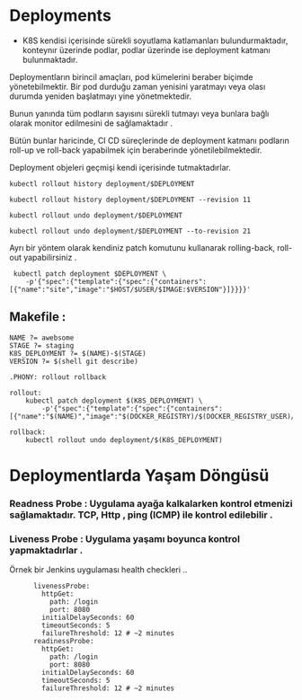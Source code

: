 # Deployments

* K8S kendisi içerisinde sürekli soyutlama katlamanları bulundurmaktadır, konteynır üzerinde podlar, podlar üzerinde ise deployment katmanı bulunmaktadır. 


Deploymentların birincil amaçları, pod kümelerini beraber biçimde yönetebilmektir. Bir pod durduğu zaman yenisini yaratmayı veya olası durumda yeniden başlatmayı yine yönetmektedir.

Bunun yanında tüm podların sayısını sürekli tutmayı veya bunlara bağlı olarak monitor edilmesini de sağlamaktadır .



Bütün bunlar haricinde, CI CD süreçlerinde de deployment katmanı podların roll-up ve roll-back yapabilmek için beraberinde yönetilebilmektedir. 


  Deployment objeleri geçmişi kendi içerisinde tutmaktadırlar. 
  

    kubectl rollout history deployment/$DEPLOYMENT
   
    kubectl rollout history deployment/$DEPLOYMENT --revision 11
    
    kubectl rollout undo deployment/$DEPLOYMENT

    kubectl rollout undo deployment/$DEPLOYMENT --to-revision 21

    
    
Ayrı bir yöntem olarak kendiniz patch komutunu kullanarak rolling-back, roll-out yapabilirsiniz .


     kubectl patch deployment $DEPLOYMENT \
        -p'{"spec":{"template":{"spec":{"containers":[{"name":"site","image":"$HOST/$USER/$IMAGE:$VERSION"}]}}}}'
        



## Makefile : 



    NAME ?= awebsome
    STAGE ?= staging
    K8S_DEPLOYMENT ?= $(NAME)-$(STAGE)
    VERSION ?= $(shell git describe)

    .PHONY: rollout rollback

    rollout:
        kubectl patch deployment $(K8S_DEPLOYMENT) \
            -p'{"spec":{"template":{"spec":{"containers":[{"name":"$(NAME)","image":"$(DOCKER_REGISTRY)/$(DOCKER_REGISTRY_USER)/$(NAME):$(VERSION)"}]}}}}'

    rollback:
        kubectl rollout undo deployment/$(K8S_DEPLOYMENT)
        
        
        
        
# Deploymentlarda Yaşam Döngüsü 

### Readness Probe : Uygulama ayağa kalkalarken kontrol etmenizi sağlamaktadır. TCP, Http , ping (ICMP) ile kontrol edilebilir .

### Liveness Probe : Uygulama yaşamı boyunca kontrol yapmaktadırlar . 

Örnek bir Jenkins uygulaması health checkleri ..


          livenessProbe:
            httpGet:
              path: /login
              port: 8080
            initialDelaySeconds: 60
            timeoutSeconds: 5
            failureThreshold: 12 # ~2 minutes
          readinessProbe:
            httpGet:
              path: /login
              port: 8080
            initialDelaySeconds: 60
            timeoutSeconds: 5
            failureThreshold: 12 # ~2 minutes
            
            


